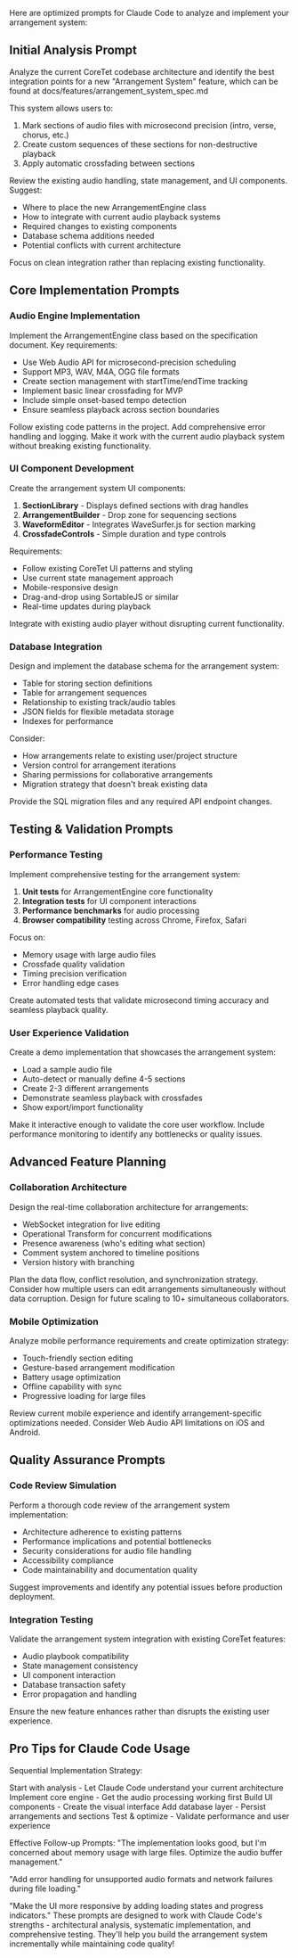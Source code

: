 Here are optimized prompts for Claude Code to analyze and implement your arrangement system:

## Initial Analysis Prompt
Analyze the current CoreTet codebase architecture and identify the best integration points for a new "Arrangement System" feature, which can be found at docs/features/arrangement_system_spec.md

This system allows users to:

1. Mark sections of audio files with microsecond precision (intro, verse, chorus, etc.)
2. Create custom sequences of these sections for non-destructive playback  
3. Apply automatic crossfading between sections

Review the existing audio handling, state management, and UI components. Suggest:
- Where to place the new ArrangementEngine class
- How to integrate with current audio playback systems
- Required changes to existing components
- Database schema additions needed
- Potential conflicts with current architecture

Focus on clean integration rather than replacing existing functionality.

## Core Implementation Prompts
### Audio Engine Implementation
Implement the ArrangementEngine class based on the specification document. Key requirements:

- Use Web Audio API for microsecond-precision scheduling
- Support MP3, WAV, M4A, OGG file formats
- Create section management with startTime/endTime tracking
- Implement basic linear crossfading for MVP
- Include simple onset-based tempo detection
- Ensure seamless playback across section boundaries

Follow existing code patterns in the project. Add comprehensive error handling and logging. Make it work with the current audio playback system without breaking existing functionality.

### UI Component Development
Create the arrangement system UI components:

1. **SectionLibrary** - Displays defined sections with drag handles
2. **ArrangementBuilder** - Drop zone for sequencing sections
3. **WaveformEditor** - Integrates WaveSurfer.js for section marking
4. **CrossfadeControls** - Simple duration and type controls

Requirements:
- Follow existing CoreTet UI patterns and styling
- Use current state management approach
- Mobile-responsive design
- Drag-and-drop using SortableJS or similar
- Real-time updates during playback

Integrate with existing audio player without disrupting current functionality.

### Database Integration
Design and implement the database schema for the arrangement system:

- Table for storing section definitions
- Table for arrangement sequences
- Relationship to existing track/audio tables
- JSON fields for flexible metadata storage
- Indexes for performance

Consider:
- How arrangements relate to existing user/project structure
- Version control for arrangement iterations
- Sharing permissions for collaborative arrangements
- Migration strategy that doesn't break existing data

Provide the SQL migration files and any required API endpoint changes.

## Testing & Validation Prompts
### Performance Testing
Implement comprehensive testing for the arrangement system:

1. **Unit tests** for ArrangementEngine core functionality
2. **Integration tests** for UI component interactions
3. **Performance benchmarks** for audio processing  
4. **Browser compatibility** testing across Chrome, Firefox, Safari

Focus on:
- Memory usage with large audio files
- Crossfade quality validation
- Timing precision verification
- Error handling edge cases

Create automated tests that validate microsecond timing accuracy and seamless playback quality.
### User Experience Validation
Create a demo implementation that showcases the arrangement system:

- Load a sample audio file
- Auto-detect or manually define 4-5 sections
- Create 2-3 different arrangements
- Demonstrate seamless playback with crossfades
- Show export/import functionality

Make it interactive enough to validate the core user workflow. Include performance monitoring to identify any bottlenecks or quality issues.

## Advanced Feature Planning
### Collaboration Architecture
Design the real-time collaboration architecture for arrangements:

- WebSocket integration for live editing
- Operational Transform for concurrent modifications
- Presence awareness (who's editing what section)
- Comment system anchored to timeline positions
- Version history with branching

Plan the data flow, conflict resolution, and synchronization strategy. Consider how multiple users can edit arrangements simultaneously without data corruption. Design for future scaling to 10+ simultaneous collaborators.

### Mobile Optimization
Analyze mobile performance requirements and create optimization strategy:

- Touch-friendly section editing
- Gesture-based arrangement modification
- Battery usage optimization
- Offline capability with sync
- Progressive loading for large files

Review current mobile experience and identify arrangement-specific optimizations needed. Consider Web Audio API limitations on iOS and Android.

## Quality Assurance Prompts

### Code Review Simulation
Perform a thorough code review of the arrangement system implementation:

- Architecture adherence to existing patterns
- Performance implications and potential bottlenecks
- Security considerations for audio file handling
- Accessibility compliance
- Code maintainability and documentation quality

Suggest improvements and identify any potential issues before production deployment.

### Integration Testing
Validate the arrangement system integration with existing CoreTet features:

- Audio playbook compatibility
- State management consistency
- UI component interaction
- Database transaction safety
- Error propagation and handling

Ensure the new feature enhances rather than disrupts the existing user experience.

## Pro Tips for Claude Code Usage
Sequential Implementation Strategy:

Start with analysis - Let Claude Code understand your current architecture
Implement core engine - Get the audio processing working first
Build UI components - Create the visual interface
Add database layer - Persist arrangements and sections
Test & optimize - Validate performance and user experience

Effective Follow-up Prompts:
"The implementation looks good, but I'm concerned about memory usage with large files. Optimize the audio buffer management."

"Add error handling for unsupported audio formats and network failures during file loading."

"Make the UI more responsive by adding loading states and progress indicators."
These prompts are designed to work with Claude Code's strengths - architectural analysis, systematic implementation, and comprehensive testing. They'll help you build the arrangement system incrementally while maintaining code quality!